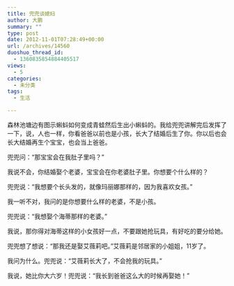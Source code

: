 ```yaml
---
title: 兜兜谈媳妇
author: 大鹏
summary: ""
type: post
date: 2012-11-01T07:28:49+00:00
url: /archives/14560
duoshuo_thread_id:
  - 1360835854884405517
views:
  - 5
categories:
  - 未分类
tags:
  - 生活

---
```

森林池塘边有图示蝌蚪如何变成青蛙然后生出小蝌蚪的。我给兜兜讲解完后发挥了一下，说，人也一样，你看爸爸以前也是小孩，长大了结婚后生了你。你以后也会长大结婚再生个宝宝，也会当上爸爸。

兜兜问：“那宝宝会在我肚子里吗？”

我说不会，你结婚娶个老婆，宝宝会在你老婆肚子里。你想要个什么样的？

兜兜说：“我想要个长头发的，就像玛丽娜那样的，因为我喜欢女孩。”

我一听不对，我问的是你想要什么样的老婆，不是小孩。

兜兜说：“我想娶个海蒂那样的老婆。”

我说，那你得对海蒂这样的小女孩好一点，不要跟她抢玩具，有好吃的要分给她。

兜兜想了想说：“那我还是娶艾薇莉吧。”艾薇莉是邻居家的小姐姐，11岁了。

我问为什么。兜兜说：“艾薇莉长大了，不会抢我的玩具。”

我说，她比你大六岁！兜兜说：“我长到爸爸这么大的时候再娶她！”
